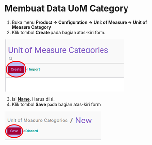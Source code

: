 # Membuat Data UoM Category

1. Buka menu **Product -> Configuration -> Unit of Measure -> Unit of Measure Category**
2. Klik tombol **Create** pada bagian atas-kiri form.

![](../../img/uom-category/tombol-create.png)

3. Isi **[Name](./penjelasan.md#field-name)**. Harus diisi.
4. Klik tombol **Save** pada bagian atas-kiri form.

![](../../img/uom-category/tombol-save.png)
